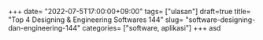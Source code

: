 +++
date= "2022-07-5T17:00:00+09:00"
tags= ["ulasan"]
draft=true
title= "Top 4 Designing & Engineering Softwares        144"
slug= "software-designing-dan-engineering-144"
categories= ["software, aplikasi"]
+++
asd
